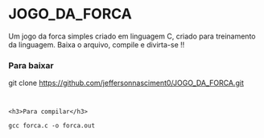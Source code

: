 # JOGO_DA_FORCA
Um jogo da forca simples criado em linguagem C, criado para treinamento da linguagem. Baixa o arquivo, compile e divirta-se !!

<h3>Para baixar</h3>

git clone https://github.com/jeffersonnasciment0/JOGO_DA_FORCA.git
```


<h3>Para compilar</h3>

gcc forca.c -o forca.out

